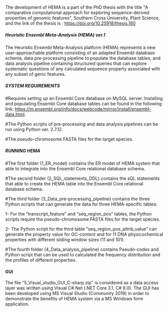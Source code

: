 The development of HEMA is a part of the PhD thesis with the title "A comparative computational approach for exploring sequence-derived properties of genomic features", Southern Cross University, Plant Science, and the link of the thesis is : https://doi.org/10.25918/thesis.160 

#####   Heuristic Ensembl Meta-Analysis (HEMA) ver.1  #####

The Heuristic Ensembl Meta-Analysis platform (HEMA) represents a new user-approachable platform consisting of an adapted Ensembl database schema, data pre-processing pipeline to populate the database tables, and data analysis pipeline containing structured queries that can explore systematic questions of any calculated sequence property associated with any subset of genic features. 

#####   SYSTEM REQUIREMENTS  #####

#Requires setting up an Ensembl Core database on MySQL server. Installing and populating Ensembl Core database tables can be found in the following link: https://m.ensembl.org/info/docs/webcode/mirror/install/ensembl-data.html.

#The Python scripts of pre-processing and data analysis pipelines can be run using Python ver. 2.7.12.

#The pseudo-chromosome FASTA files for the target species.

##### RUNNING HEMA #####

#The first folder (1_ER_model) contains the ER model of HEMA system that able to integrate into the Ensembl Core relational database schema.

#The second folder (2_SQL_statements_DDL) contains the sQL statements that able to create the HEMA table into the Ensembl Core relational database schema.

#The third folder (3_Data_pre-processing_pipeline) contains the three Python scripts that can generate the data for three HEMA-specific tables:
 
1- For the “transcript_feature” and “seq_region_pos” tables, the Python scripts require the pseudo-chromosome FASTA files for the target species.

2- The Python script for the third table “seq_region_pos_attrib_value” can generate the property value for GC-content and for 11 DNA physicochemical properties with different sliding window sizes (11 and 101). 

#The fourth folder (4_Data_analysis_pipeline) contains Pseudo-codes and Python script that can be used to calculated the frequency distribution and the profiles of different properties.

#### GUI ######

The file "5_Visual_studio_GUI_C-sharp.zip" is considered as a data access layer was written using Visual C#.Net (.NET Core 3.1, C# 8.0). The GUI has been developed using MS Visual Studio (Community 2019) in order to demonstrate the benefits of HEMA system via a MS Windows form application.
